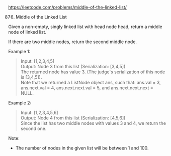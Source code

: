 https://leetcode.com/problems/middle-of-the-linked-list/

876. Middle of the Linked List

Given a non-empty, singly linked list with head node head, return a middle node of linked list.

If there are two middle nodes, return the second middle node.

Example 1:

>Input: [1,2,3,4,5]  
>Output: Node 3 from this list (Serialization: [3,4,5])  
>The returned node has value 3.  (The judge's serialization of this node is [3,4,5]).  
>Note that we returned a ListNode object ans, such that:
ans.val = 3, ans.next.val = 4, ans.next.next.val = 5, and ans.next.next.next = NULL.

Example 2:

>Input: [1,2,3,4,5,6]  
>Output: Node 4 from this list (Serialization: [4,5,6])  
>Since the list has two middle nodes with values 3 and 4, we return the second one.

Note:

- The number of nodes in the given list will be between 1 and 100.

